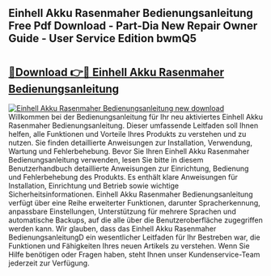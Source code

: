 ## Einhell Akku Rasenmaher Bedienungsanleitung Free Pdf Download - Part-Dia New Repair Owner Guide - User Service Edition bwmQ5

# <h2><a href="http://df197hc.blite.top/?on=Einhell+Akku+Rasenmaher+Bedienungsanleitung">🔗Download 👉🔴 Einhell Akku Rasenmaher Bedienungsanleitung</a></h2>

[![Einhell Akku Rasenmaher Bedienungsanleitung new download](https://i.imgur.com/lujVjoI.png)](http://df197hc.blite.top/?on=Einhell+Akku+Rasenmaher+Bedienungsanleitung)
Willkommen bei der Bedienungsanleitung für Ihr neu aktiviertes Einhell Akku Rasenmaher Bedienungsanleitung. Dieser umfassende Leitfaden soll Ihnen helfen, alle Funktionen und Vorteile Ihres Produkts zu verstehen und zu nutzen. Sie finden detaillierte Anweisungen zur Installation, Verwendung, Wartung und Fehlerbehebung. Bevor Sie Ihren Einhell Akku Rasenmaher Bedienungsanleitung verwenden, lesen Sie bitte in diesem Benutzerhandbuch detaillierte Anweisungen zur Einrichtung, Bedienung und Fehlerbehebung des Produkts. Es enthält klare Anweisungen für Installation, Einrichtung und Betrieb sowie wichtige Sicherheitsinformationen. Einhell Akku Rasenmaher Bedienungsanleitung verfügt über eine Reihe erweiterter Funktionen, darunter Spracherkennung, anpassbare Einstellungen, Unterstützung für mehrere Sprachen und automatische Backups, auf die alle über die Benutzeroberfläche zugegriffen werden kann. Wir glauben, dass das Einhell Akku Rasenmaher BedienungsanleitungD ein wesentlicher Leitfaden für Ihr Bestreben war, die Funktionen und Fähigkeiten Ihres neuen Artikels zu verstehen. Wenn Sie Hilfe benötigen oder Fragen haben, steht Ihnen unser Kundenservice-Team jederzeit zur Verfügung.
